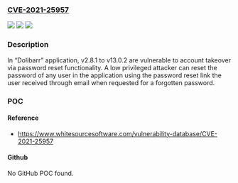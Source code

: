 ### [CVE-2021-25957](https://cve.mitre.org/cgi-bin/cvename.cgi?name=CVE-2021-25957)
![](https://img.shields.io/static/v1?label=Product&message=dolibarr&color=blue)
![](https://img.shields.io/static/v1?label=Version&message=%3C%3D%2013.0.2%20&color=brighgreen)
![](https://img.shields.io/static/v1?label=Vulnerability&message=CWE-640%20Weak%20Password%20Recovery%20Mechanism%20for%20Forgotten%20Password&color=brighgreen)

### Description

In “Dolibarr” application, v2.8.1 to v13.0.2 are vulnerable to account takeover via password reset functionality. A low privileged attacker can reset the password of any user in the application using the password reset link the user received through email when requested for a forgotten password.

### POC

#### Reference
- https://www.whitesourcesoftware.com/vulnerability-database/CVE-2021-25957

#### Github
No GitHub POC found.

